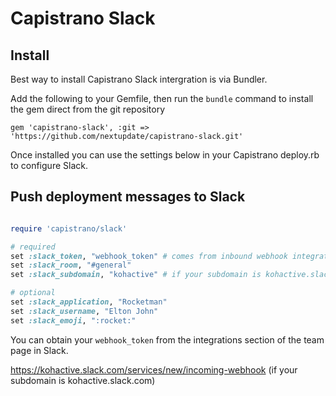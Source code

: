 # Capistrano Slack

## Install

Best way to install Capistrano Slack intergration is via Bundler.  

Add the following to your Gemfile, then run the `bundle` command to install the gem direct from the git repository

```
gem 'capistrano-slack', :git => 'https://github.com/nextupdate/capistrano-slack.git'
```

Once installed you can use the settings below in your Capistrano deploy.rb to configure Slack.

## Push deployment messages to Slack

```ruby

require 'capistrano/slack'

# required
set :slack_token, "webhook_token" # comes from inbound webhook integration
set :slack_room, "#general"
set :slack_subdomain, "kohactive" # if your subdomain is kohactive.slack.com

# optional
set :slack_application, "Rocketman"
set :slack_username, "Elton John"
set :slack_emoji, ":rocket:"
```

You can obtain your `webhook_token` from the integrations section of the team page in Slack.  

https://kohactive.slack.com/services/new/incoming-webhook (if your subdomain is kohactive.slack.com)
